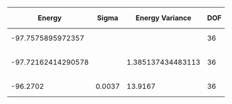 | Energy             | Sigma  | Energy Variance   | DOF | Method                                                       | Data Repository |
|--------------------|--------|-------------------|-----|--------------------------------------------------------------|-----------------|
| -97.7575895972357  |        |                   | 36  | Exact diagonalization                                        |                 |
| -97.72162414290578 |        | 1.385137434483113 | 36  | DMRG (bond dimension = 2048)                                 |                 |
| -96.2702           | 0.0037 | 13.9167           | 36  | RBM (alpha = 1)                                              |                 |
